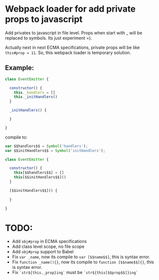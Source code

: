 Webpack loader for add private props to javascript
===

Add privates to javascript in file level.
Props when start with _ will be replaced to symbols.
Its just experiment =).

Actually next in next ECMA specifications, private props
will be like `this#prop = 11`.
So, this webpack loader is temporary solution.
 


Example:
---
```javascript
class EventEmitter {

  constructor() {
    this._handlers = []
    this._initHandlers()
  }

  _initHandlers() {

  }

}
```

compile to:

```javascript
var $$handlers$$ = Symbol('handlers');
var $$initHandlers$$ = Symbol('initHandlers');

class EventEmitter {

  constructor() {
    this[$$handlers$$] = []
    this[$$initHandlers$$]()
  }

  [$$initHandlers$$]() {
    
  }

}
```


TODO:
===
- Add `obj#prop` in ECMA specifications
- Add class level scope, no file scope
- Add `obj#prop` support to Babel
- Fix `var _name`, now its compile to  `var [$$name$$]`, this is syntax error.
- Fix `function _name(){}`, now its compile to  `function [$$name$$]{}`, this is syntax error.
- Fix ``` `str${this._prop}ing` ``` must be ``` `str${this[$$prop$$]}ing` ```